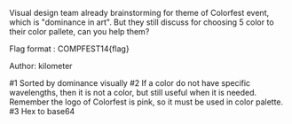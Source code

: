 Visual design team already brainstorming for theme of Colorfest event, which is "dominance in art". But they still discuss for choosing 5 color to their color pallete, can you help them?

Flag format : COMPFEST14{flag}

Author: kilometer

#1 Sorted by dominance visually
#2 If a color do not have specific wavelengths, then it is not a color, 
  but still useful when it is needed. Remember the logo of Colorfest is pink, so it must be used in color palette.
#3 Hex to base64
